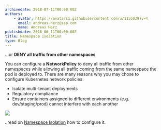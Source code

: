 ```yaml
---
archivedate: 2018-07-11T00:00:00Z
authors:
    - avatar: https://avatars1.githubusercontent.com/u/1155039?v=4
      email: andreas.herz@sap.com
      name: Andreas Herz
publishdate: 2018-06-11T00:00:00Z
title: Namespace Isolation
type: Blog
---
```


...or **DENY all traffic from other namespaces**


You can configure a **NetworkPolicy** to deny all traffic from other namespaces while allowing all traffic 
coming from the same namespace the pod is deployed to. There are many reasons why you may chose to configure Kubernetes 
network policies:
 - Isolate multi-tenant deployments
 - Regulatory compliance
 - Ensure containers assigned to different environments (e.g. dev/staging/prod) cannot interfere with each another                                                

![](https://github.com/gardener/documentation/raw/master/website/blog/2018_week_09/blog-namespaceisolation.png)


..read on [Namespace Isolation](https://github.com/gardener/documentation/blob/master/website/documentation/guides/applications/network-isolation/_index.md) how to configure it.